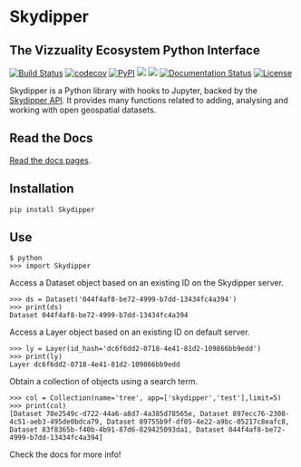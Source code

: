 # Skydipper
## The Vizzuality Ecosystem Python Interface

[![Build Status](https://travis-ci.org/Skydipper/Skydipper.svg?branch=master)](https://travis-ci.org/Skydipper/Skydipper) [![codecov](https://codecov.io/gh/Skydipper/Skydipper/branch/master/graph/badge.svg)](https://codecov.io/gh/Skydipper/Skydipper) [![PyPI](https://img.shields.io/pypi/v/Skydipper.svg?style=flat)](https://pypi.org/project/Skydipper/) ![](https://img.shields.io/pypi/pyversions/Skydipper.svg?style=flat)  ![](https://img.shields.io/pypi/wheel/Skydipper.svg?style=flat) [![Documentation Status](https://readthedocs.org/projects/skydipper/badge/?version=latest)](https://skydipper.readthedocs.io/en/latest/?badge=latest) [![License](https://img.shields.io/badge/License-MIT-brightgreen.svg)](https://github.com/Vizzuality/Skydipper/blob/master/LICENSE)

Skydipper is a Python library with hooks to Jupyter, backed by the [Skydipper API](https://github.com/Skydipper).
It provides many functions related to adding, analysing and working with open geospatial datasets.

## Read the Docs

[Read the docs pages](https://skydipper.readthedocs.io/en/latest/).

## Installation

`pip install Skydipper`

## Use


```
$ python
>>> import Skydipper
```

Access a Dataset object based on an existing ID on the Skydipper server.
```
>>> ds = Dataset('044f4af8-be72-4999-b7dd-13434fc4a394')
>>> print(ds)
Dataset 044f4af8-be72-4999-b7dd-13434fc4a394
```

Access a Layer object based on an existing ID on default server.
```
>>> ly = Layer(id_hash='dc6f6dd2-0718-4e41-81d2-109866bb9edd')
>>> print(ly)
Layer dc6f6dd2-0718-4e41-81d2-109866bb9edd
```

Obtain a collection of objects using a search term.
```
>>> col = Collection(name='tree', app=['skydipper','test'],limit=5)
>>> print(col)
[Dataset 70e2549c-d722-44a6-a8d7-4a385d78565e, Dataset 897ecc76-2308-4c51-aeb3-495de0bdca79, Dataset 89755b9f-df05-4e22-a9bc-05217c8eafc8, Dataset 83f8365b-f40b-4b91-87d6-829425093da1, Dataset 044f4af8-be72-4999-b7dd-13434fc4a394]
```
Check the docs for more info!
